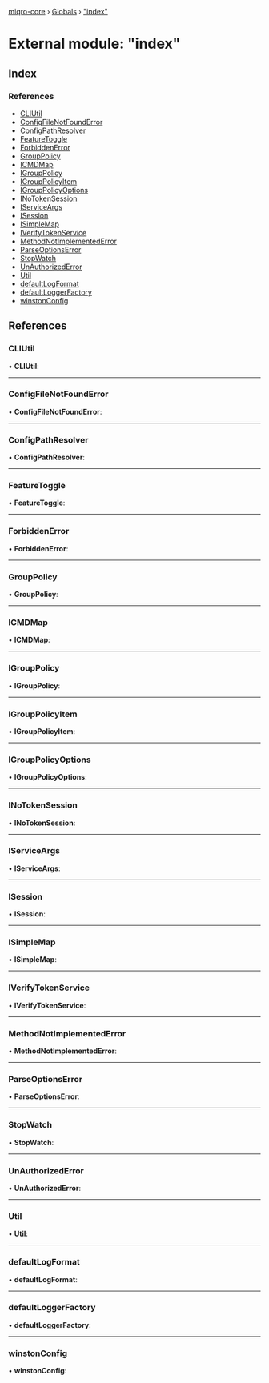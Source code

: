 [miqro-core](../README.md) › [Globals](../globals.md) › ["index"](_index_.md)

# External module: "index"

## Index

### References

* [CLIUtil](_index_.md#cliutil)
* [ConfigFileNotFoundError](_index_.md#configfilenotfounderror)
* [ConfigPathResolver](_index_.md#configpathresolver)
* [FeatureToggle](_index_.md#featuretoggle)
* [ForbiddenError](_index_.md#forbiddenerror)
* [GroupPolicy](_index_.md#grouppolicy)
* [ICMDMap](_index_.md#icmdmap)
* [IGroupPolicy](_index_.md#igrouppolicy)
* [IGroupPolicyItem](_index_.md#igrouppolicyitem)
* [IGroupPolicyOptions](_index_.md#igrouppolicyoptions)
* [INoTokenSession](_index_.md#inotokensession)
* [IServiceArgs](_index_.md#iserviceargs)
* [ISession](_index_.md#isession)
* [ISimpleMap](_index_.md#isimplemap)
* [IVerifyTokenService](_index_.md#iverifytokenservice)
* [MethodNotImplementedError](_index_.md#methodnotimplementederror)
* [ParseOptionsError](_index_.md#parseoptionserror)
* [StopWatch](_index_.md#stopwatch)
* [UnAuthorizedError](_index_.md#unauthorizederror)
* [Util](_index_.md#util)
* [defaultLogFormat](_index_.md#defaultlogformat)
* [defaultLoggerFactory](_index_.md#defaultloggerfactory)
* [winstonConfig](_index_.md#winstonconfig)

## References

###  CLIUtil

• **CLIUtil**:

___

###  ConfigFileNotFoundError

• **ConfigFileNotFoundError**:

___

###  ConfigPathResolver

• **ConfigPathResolver**:

___

###  FeatureToggle

• **FeatureToggle**:

___

###  ForbiddenError

• **ForbiddenError**:

___

###  GroupPolicy

• **GroupPolicy**:

___

###  ICMDMap

• **ICMDMap**:

___

###  IGroupPolicy

• **IGroupPolicy**:

___

###  IGroupPolicyItem

• **IGroupPolicyItem**:

___

###  IGroupPolicyOptions

• **IGroupPolicyOptions**:

___

###  INoTokenSession

• **INoTokenSession**:

___

###  IServiceArgs

• **IServiceArgs**:

___

###  ISession

• **ISession**:

___

###  ISimpleMap

• **ISimpleMap**:

___

###  IVerifyTokenService

• **IVerifyTokenService**:

___

###  MethodNotImplementedError

• **MethodNotImplementedError**:

___

###  ParseOptionsError

• **ParseOptionsError**:

___

###  StopWatch

• **StopWatch**:

___

###  UnAuthorizedError

• **UnAuthorizedError**:

___

###  Util

• **Util**:

___

###  defaultLogFormat

• **defaultLogFormat**:

___

###  defaultLoggerFactory

• **defaultLoggerFactory**:

___

###  winstonConfig

• **winstonConfig**:
